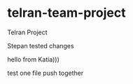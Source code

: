 # telran-team-project
Telran Project

Stepan tested changes

hello from Katia)))

test one file push together
